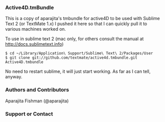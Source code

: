 ### Active4D.tmBundle
This is a copy of aparajita's tmbundle for active4D to be used with Sublime Text 2 (or TextMate 1.x)
I pushed it here so that I can quickly pull it to various machines worked on.

To use in sublime text 2 (mac only, for others consult the manual at http://docs.sublimetext.info)

```
$ cd ~/Library/Application\ Support/Sublime\ Text\ 2/Packages/User
$ git clone git://github.com/textmate/active4d.tmbundle.git Active4D.tmbundle
```

No need to restart sublime, it will just start working.  As far as I can tell, anyway.

### Authors and Contributors
Aparajita Fishman (@aparajita)

### Support or Contact
